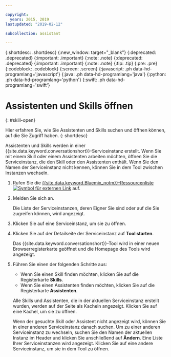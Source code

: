 ```yaml
---

copyright:
  years: 2015, 2019
lastupdated: "2019-02-12"

subcollection: assistant

---
```


{:shortdesc: .shortdesc}
{:new_window: target="_blank"}
{:deprecated: .deprecated}
{:important: .important}
{:note: .note}
{:deprecated: .deprecated}
{:important: .important}
{:note: .note}
{:tip: .tip}
{:pre: .pre}
{:codeblock: .codeblock}
{:screen: .screen}
{:javascript: .ph data-hd-programlang='javascript'}
{:java: .ph data-hd-programlang='java'}
{:python: .ph data-hd-programlang='python'}
{:swift: .ph data-hd-programlang='swift'}

# Assistenten und Skills öffnen
{: #skill-open}

Hier erfahren Sie, wie Sie Assistenten und Skills suchen und öffnen können, auf die Sie Zugriff haben.
{: shortdesc}

Assistenten und Skills werden in einer {{site.data.keyword.conversationshort}}-Serviceinstanz erstellt. Wenn Sie mit einem Skill oder einem Assistenten arbeiten möchten, öffnen Sie die Serviceinstanz, die den Skill oder den Assistenten enthält. Wenn Sie den Namen der Serviceinstanz nicht kennen, können Sie in dem Tool zwischen Instanzen wechseln. 

1.  Rufen Sie die [{{site.data.keyword.Bluemix_notm}}-Ressourcenliste ![Symbol für externen Link](../../icons/launch-glyph.svg "Symbol für externen Link")](https://cloud.ibm.com/resources) auf.

1.  Melden Sie sich an.

    Die Liste der Serviceinstanzen, deren Eigner Sie sind oder auf die Sie zugreifen können, wird angezeigt. 

1.  Klicken Sie auf eine Serviceinstanz, um sie zu öffnen. 

1.  Klicken Sie auf der Detailseite der Serviceinstanz auf **Tool starten**.

    Das {{site.data.keyword.conversationshort}}-Tool wird in einer neuen Browserregisterkarte geöffnet und die Homepage des Tools wird angezeigt.

1.  Führen Sie einen der folgenden Schritte aus: 

    - Wenn Sie einen Skill finden möchten, klicken Sie auf die Registerkarte **Skills**.
    - Wenn Sie einen Assistenten finden möchten, klicken Sie auf die Registerkarte **Assistenten**.

    Alle Skills und Assistenten, die in der aktuellen Serviceinstanz erstellt wurden, werden auf der Seite als Kacheln angezeigt. Klicken Sie auf eine Kachel, um sie zu öffnen.

    Wenn der gesuchte Skill oder Assistent nicht angezeigt wird, können Sie in einer anderen Serviceinstanz danach suchen. Um zu einer anderen Serviceinstanz zu wechseln, suchen Sie den Namen der aktuellen Instanz im Header und klicken Sie anschließend auf **Ändern**. Eine Liste Ihrer Serviceinstanzen wird angezeigt. Klicken Sie auf eine andere Serviceinstanz, um sie in dem Tool zu öffnen. 
